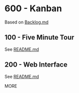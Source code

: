 # 600 - Kanban

Based on [Backlog.md](https://github.com/MrLesk/Backlog.md)

## 100 - Five Minute Tour

See [README.md](./100/README.md)

## 200 - Web Interface

See [README.md](./200/README.md)

MORE
